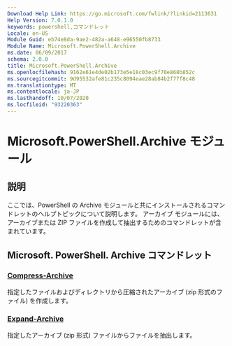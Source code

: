 ```yaml
---
Download Help Link: https://go.microsoft.com/fwlink/?linkid=2113631
Help Version: 7.0.1.0
keywords: powershell,コマンドレット
Locale: en-US
Module Guid: eb74e8da-9ae2-482a-a648-e96550fb8733
Module Name: Microsoft.PowerShell.Archive
ms.date: 06/09/2017
schema: 2.0.0
title: Microsoft.PowerShell.Archive
ms.openlocfilehash: 9162e61e4de02b173e5e18c03ec9f70e868b852c
ms.sourcegitcommit: 9d95532afe81c235c8094eae28ab84b2f77f8c48
ms.translationtype: MT
ms.contentlocale: ja-JP
ms.lasthandoff: 10/07/2020
ms.locfileid: "93220363"
---
```

# Microsoft.PowerShell.Archive モジュール

## 説明

ここでは、PowerShell の Archive モジュールと共にインストールされるコマンドレットのヘルプトピックについて説明します。 アーカイブ モジュールには、アーカイブまたは ZIP ファイルを作成して抽出するためのコマンドレットが含まれています。

## Microsoft. PowerShell. Archive コマンドレット

### [Compress-Archive](Compress-Archive.md)
指定したファイルおよびディレクトリから圧縮されたアーカイブ (zip 形式のファイル) を作成します。

### [Expand-Archive](Expand-Archive.md)
指定したアーカイブ (zip 形式) ファイルからファイルを抽出します。
